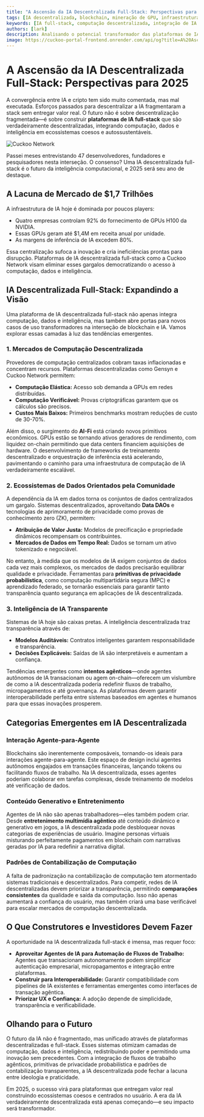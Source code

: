 ```yaml
---
title: "A Ascensão da IA Descentralizada Full-Stack: Perspectivas para 2025"
tags: [IA descentralizada, blockchain, mineração de GPU, infraestrutura de IA]
keywords: [IA full-stack, computação descentralizada, integração de IA com blockchain, disrupção do mercado de IA]
authors: [lark]
description: Analisando o potencial transformador das plataformas de IA descentralizada full-stack, este artigo explora como a integração de computação, dados e inteligência pode perturbar a infraestrutura centralizada de IA e democratizar o acesso à computação de IA até 2025.
image: https://cuckoo-portal-frontend.onrender.com/api/og?title=A%20Ascens%C3%A3o%20da%20IA%20Descentralizada%20Full-Stack%3A%20Perspectivas%20para%202025
---
```


# A Ascensão da IA Descentralizada Full-Stack: Perspectivas para 2025

A convergência entre IA e cripto tem sido muito comentada, mas mal executada. Esforços passados para descentralizar a IA fragmentaram a stack sem entregar valor real. O futuro não é sobre descentralização fragmentada—é sobre construir **plataformas de IA full-stack** que são verdadeiramente descentralizadas, integrando computação, dados e inteligência em ecossistemas coesos e autossustentáveis.

![Cuckoo Network](https://cuckoo-portal-frontend.onrender.com/api/og?title=A%20Ascens%C3%A3o%20da%20IA%20Descentralizada%20Full-Stack%3A%20Perspectivas%20para%202025)

Passei meses entrevistando 47 desenvolvedores, fundadores e pesquisadores nesta interseção. O consenso? Uma IA descentralizada full-stack é o futuro da inteligência computacional, e 2025 será seu ano de destaque.

## A Lacuna de Mercado de $1,7 Trilhões

A infraestrutura de IA hoje é dominada por poucos players:

- Quatro empresas controlam 92% do fornecimento de GPUs H100 da NVIDIA.
- Essas GPUs geram até $1,4M em receita anual por unidade.
- As margens de inferência de IA excedem 80%.

Essa centralização sufoca a inovação e cria ineficiências prontas para disrupção. Plataformas de IA descentralizada full-stack como a Cuckoo Network visam eliminar esses gargalos democratizando o acesso à computação, dados e inteligência.

## IA Descentralizada Full-Stack: Expandindo a Visão

Uma plataforma de IA descentralizada full-stack não apenas integra computação, dados e inteligência, mas também abre portas para novos casos de uso transformadores na interseção de blockchain e IA. Vamos explorar essas camadas à luz das tendências emergentes.

### **1. Mercados de Computação Descentralizada**

Provedores de computação centralizados cobram taxas inflacionadas e concentram recursos. Plataformas descentralizadas como Gensyn e Cuckoo Network permitem:

- **Computação Elástica:** Acesso sob demanda a GPUs em redes distribuídas.
- **Computação Verificável:** Provas criptográficas garantem que os cálculos são precisos.
- **Custos Mais Baixos:** Primeiros benchmarks mostram reduções de custo de 30-70%.

Além disso, o surgimento do **AI-Fi** está criando novos primitivos econômicos. GPUs estão se tornando ativos geradores de rendimento, com liquidez on-chain permitindo que data centers financiem aquisições de hardware. O desenvolvimento de frameworks de treinamento descentralizado e orquestração de inferência está acelerando, pavimentando o caminho para uma infraestrutura de computação de IA verdadeiramente escalável.

### **2. Ecossistemas de Dados Orientados pela Comunidade**

A dependência da IA em dados torna os conjuntos de dados centralizados um gargalo. Sistemas descentralizados, aproveitando **Data DAOs** e tecnologias de aprimoramento de privacidade como provas de conhecimento zero (ZK), permitem:

- **Atribuição de Valor Justa:** Modelos de precificação e propriedade dinâmicos recompensam os contribuintes.
- **Mercados de Dados em Tempo Real:** Dados se tornam um ativo tokenizado e negociável.

No entanto, à medida que os modelos de IA exigem conjuntos de dados cada vez mais complexos, os mercados de dados precisarão equilibrar qualidade e privacidade. Ferramentas para **primitivas de privacidade probabilística**, como computação multipartidária segura (MPC) e aprendizado federado, se tornarão essenciais para garantir tanto transparência quanto segurança em aplicações de IA descentralizada.

### **3. Inteligência de IA Transparente**

Sistemas de IA hoje são caixas pretas. A inteligência descentralizada traz transparência através de:

- **Modelos Auditáveis:** Contratos inteligentes garantem responsabilidade e transparência.
- **Decisões Explicáveis:** Saídas de IA são interpretáveis e aumentam a confiança.

Tendências emergentes como **intentos agênticos**—onde agentes autônomos de IA transacionam ou agem on-chain—oferecem um vislumbre de como a IA descentralizada poderia redefinir fluxos de trabalho, micropagamentos e até governança. As plataformas devem garantir interoperabilidade perfeita entre sistemas baseados em agentes e humanos para que essas inovações prosperem.

## Categorias Emergentes em IA Descentralizada

### **Interação Agente-para-Agente**

Blockchains são inerentemente composáveis, tornando-os ideais para interações agente-para-agente. Este espaço de design inclui agentes autônomos engajados em transações financeiras, lançando tokens ou facilitando fluxos de trabalho. Na IA descentralizada, esses agentes poderiam colaborar em tarefas complexas, desde treinamento de modelos até verificação de dados.

### **Conteúdo Generativo e Entretenimento**

Agentes de IA não são apenas trabalhadores—eles também podem criar. Desde **entretenimento multimídia agêntico** até conteúdo dinâmico e generativo em jogos, a IA descentralizada pode desbloquear novas categorias de experiências de usuário. Imagine personas virtuais misturando perfeitamente pagamentos em blockchain com narrativas geradas por IA para redefinir a narrativa digital.

### **Padrões de Contabilização de Computação**

A falta de padronização na contabilização de computação tem atormentado sistemas tradicionais e descentralizados. Para competir, redes de IA descentralizadas devem priorizar a transparência, permitindo **comparações consistentes** da qualidade e saída da computação. Isso não apenas aumentará a confiança do usuário, mas também criará uma base verificável para escalar mercados de computação descentralizada.

## O Que Construtores e Investidores Devem Fazer

A oportunidade na IA descentralizada full-stack é imensa, mas requer foco:

- **Aproveitar Agentes de IA para Automação de Fluxos de Trabalho:** Agentes que transacionam autonomamente podem simplificar autenticação empresarial, micropagamentos e integração entre plataformas.
- **Construir para Interoperabilidade:** Garantir compatibilidade com pipelines de IA existentes e ferramentas emergentes como interfaces de transação agêntica.
- **Priorizar UX e Confiança:** A adoção depende de simplicidade, transparência e verificabilidade.

## Olhando para o Futuro

O futuro da IA não é fragmentado, mas unificado através de plataformas descentralizadas e full-stack. Esses sistemas otimizam camadas de computação, dados e inteligência, redistribuindo poder e permitindo uma inovação sem precedentes. Com a integração de fluxos de trabalho agênticos, primitivas de privacidade probabilística e padrões de contabilização transparentes, a IA descentralizada pode fechar a lacuna entre ideologia e praticidade.

Em 2025, o sucesso virá para plataformas que entregam valor real construindo ecossistemas coesos e centrados no usuário. A era da IA verdadeiramente descentralizada está apenas começando—e seu impacto será transformador.
